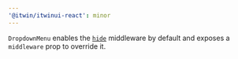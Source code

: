 ```yaml
---
'@itwin/itwinui-react': minor
---
```


`DropdownMenu` enables the [`hide`](https://floating-ui.com/docs/hide) middleware by default and exposes a `middleware` prop to override it.
